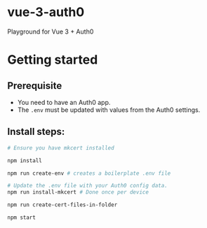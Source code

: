 # vue-3-auth0
Playground for Vue 3 + Auth0

# Getting started

## Prerequisite

- You need to have an Auth0 app.
- The `.env` must be updated with values from the Auth0 settings.

## Install steps:

```bash
# Ensure you have mkcert installed

npm install

npm run create-env # creates a boilerplate .env file

# Update the .env file with your Auth0 config data.
npm run install-mkcert # Done once per device

npm run create-cert-files-in-folder

npm start
```
